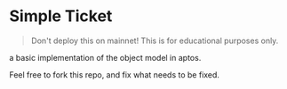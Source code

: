# Simple Ticket
> Don't deploy this on mainnet! This is for educational purposes only.

a basic implementation of the object model in aptos.

Feel free to fork this repo, and fix what needs to be fixed.

